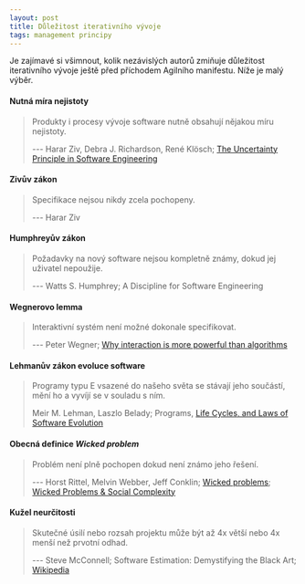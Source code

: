 ```yaml
---
layout: post
title: Důležitost iterativního vývoje
tags: management principy
---
```


Je zajímavé si všimnout, kolik nezávislých autorů zmiňuje
důležitost iterativního vývoje ještě před příchodem Agilního manifestu. Níže je malý výběr.

#### Nutná míra nejistoty

> Produkty i procesy vývoje software nutně obsahují nějakou míru nejistoty.
>
> --- Harar Ziv, Debra J. Richardson, René Klösch; [The Uncertainty Principle in Software Engineering](http://www.ics.uci.edu/~ziv/papers/icse97.ps)

#### Zivův zákon

> Specifikace nejsou nikdy zcela pochopeny.
>
> --- Harar Ziv

#### Humphreyův zákon

> Požadavky na nový software nejsou kompletně známy, dokud jej uživatel nepoužije.
>
> --- Watts S. Humphrey; A Discipline for Software Engineering

#### Wegnerovo lemma

> Interaktivní systém není možné dokonale specifikovat.
>
> --- Peter Wegner; [Why interaction is more powerful than algorithms](http://www.cs.brown.edu/people/pw/papers/ficacm.ps)

#### Lehmanův zákon evoluce software

> Programy typu E vsazené do našeho světa se stávají jeho součástí,
> mění ho a vyvíjí se v souladu s ním.
>
> Meir M. Lehman, Laszlo Belady; Programs, [Life Cycles, and Laws of Software Evolution](http://ieeexplore.ieee.org/document/1456074)

#### Obecná definice *Wicked problem*

> Problém není plně pochopen dokud není známo jeho řešení.
>
> --- Horst Rittel, Melvin Webber, Jeff Conklin; [Wicked problems](http://en.wikipedia.org/wiki/Wicked_problems); [Wicked Problems & Social Complexity](http://www.cognexus.org/wpf/wickedproblems.pdf)

#### Kužel neurčitosti

> Skutečné úsilí nebo rozsah projektu může být až 4x větší nebo 4x menší než prvotní odhad.
>
> --- Steve McConnell; Software Estimation: Demystifying the Black Art; [Wikipedia](http://en.wikipedia.org/wiki/Cone_of_Uncertainty)
